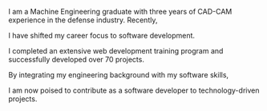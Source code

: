 I am a Machine Engineering graduate with three years of CAD-CAM experience in the defense industry. Recently,

I have shifted my career focus to software development.

I completed an extensive web development training program and successfully developed over 70 projects.

By integrating my engineering background with my software skills,

I am now poised to contribute as a software developer to technology-driven projects.

<!---
alicansadeler/alicansadeler is a ✨ special ✨ repository because its `README.md` (this file) appears on your GitHub profile.
You can click the Preview link to take a look at your changes.
--->
